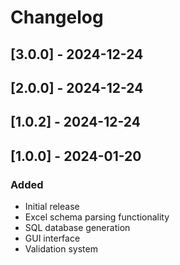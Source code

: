 # Changelog

## [3.0.0] - 2024-12-24


## [2.0.0] - 2024-12-24


## [1.0.2] - 2024-12-24


## [1.0.0] - 2024-01-20

### Added
- Initial release
- Excel schema parsing functionality
- SQL database generation
- GUI interface
- Validation system
